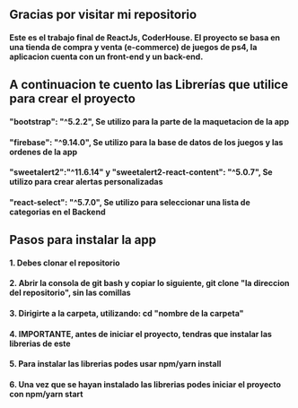 ## Gracias por visitar mi repositorio
#### Este es el trabajo final de ReactJs, CoderHouse. El proyecto se basa en una tienda de compra y venta (e-commerce) de juegos de ps4, la aplicacion cuenta con un front-end y un back-end. 

## A continuacion te cuento las Librerías que utilice para crear el proyecto


#### "bootstrap": "^5.2.2", Se utilizo para la parte de la maquetacion de la app
#### "firebase": "^9.14.0", Se utilizo para la base de datos de los juegos y las ordenes de la app
#### "sweetalert2":"^11.6.14" y "sweetalert2-react-content": "^5.0.7", Se utilizo para crear alertas personalizadas
#### "react-select": "^5.7.0", Se utilizo para seleccionar una lista de categorias en el Backend



## Pasos para instalar la app

#### 1. Debes clonar el repositorio
#### 2. Abrir la consola de git bash y copiar lo siguiente, git clone "la direccion del repositorio", sin las comillas
#### 3. Dirigirte a la carpeta, utilizando: cd "nombre de la carpeta"
#### 4. IMPORTANTE, antes de iniciar el proyecto, tendras que instalar las librerias de este
#### 5. Para instalar las librerias podes usar npm/yarn install
#### 6. Una vez que se hayan instalado las librerias podes iniciar el proyecto con npm/yarn start
